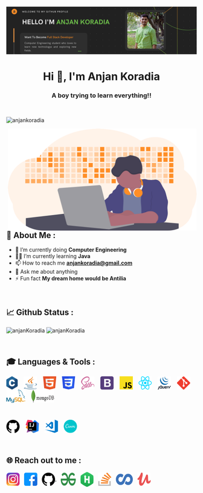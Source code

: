[![Anjan Koradia](https://github.com/anjanKoradia/anjanKoradia/blob/master/assets/Banner.png)](https://github.com/anjanKoradia)

<h1 align="center">Hi 👋, I'm Anjan Koradia</h1>
<h3 align="center">A boy trying to learn everything!!</h3>

<br />

<p align="left"> <img src="https://komarev.com/ghpvc/?username=anjanKoradia&label=PROFILE%20VIEWS&color=73C84E&style=flat" alt="anjankoradia" /></p>
<img align="right" alt="Coding" width="500" src="https://github.com/anjanKoradia/anjanKoradia/blob/master/assets/hero.png">

## :bust_in_silhouette: About Me :
- 🔭 I’m currently doing **Computer Engineering**
- 👨‍💻 I’m currently learning **Java**
- 📫 How to reach me **anjankoradia@gmail.com**
- 💬 Ask me about anything
- ⚡ Fun fact **My dream home would be Antilia**

<br />

## :chart_with_upwards_trend: Github Status : 
<p align="left">
  <img align="center" src="https://github-readme-stats.vercel.app/api?username=anjanKoradia&theme=flag-india&show_icons=true&locale=en&" alt="anjanKoradia" />
  <img align="center" src="https://github-readme-stats.vercel.app/api/top-langs?username=anjanKoradia&theme=flag-india&show_icons=true&locale=en&layout=compact" alt="anjanKoradia" />
</p>

<br />

## :mortar_board: Languages & Tools :
<p align="left">
  <img align="center" src="https://github.com/anjanKoradia/anjanKoradia/blob/master/assets/C.png" height="35" width="30"/> &nbsp;&nbsp;
  <img align="center" src="https://github.com/anjanKoradia/anjanKoradia/blob/master/assets/Java.png" height="35" width="35"/> &nbsp;&nbsp;
  <img align="center" src="https://github.com/anjanKoradia/anjanKoradia/blob/master/assets/HTML.png" height="35" width="35"/> &nbsp;&nbsp;
  <img align="center" src="https://github.com/anjanKoradia/anjanKoradia/blob/master/assets/CSS.png" height="35" width="35"/> &nbsp;&nbsp;
  <img align="center" src="https://github.com/anjanKoradia/anjanKoradia/blob/master/assets/SCSS.png" height="35" width="35"/> &nbsp;&nbsp;
  <img align="center" src="https://github.com/anjanKoradia/anjanKoradia/blob/master/assets/Bootstrap.png" height="35" width="35"/> &nbsp;&nbsp;
  <img align="center" src="https://github.com/anjanKoradia/anjanKoradia/blob/master/assets/JavaScript.png" height="35" width="35"/> &nbsp;&nbsp;
  <img align="center" src="https://github.com/anjanKoradia/anjanKoradia/blob/master/assets/ReactJS.png" height="35" width="35"/> &nbsp;&nbsp;
  <img align="center" src="https://github.com/anjanKoradia/anjanKoradia/blob/master/assets/jQuery.png" height="35" width="35"/> &nbsp;&nbsp;
  <img align="center" src="https://github.com/anjanKoradia/anjanKoradia/blob/master/assets/Git.png" height="35" width="35"/> &nbsp;&nbsp;
  <img align="center" src="https://github.com/anjanKoradia/anjanKoradia/blob/master/assets/MySQL.png" height="35" width="50"/> &nbsp;&nbsp;
  <img align="center" src="https://github.com/anjanKoradia/anjanKoradia/blob/master/assets/mongoDB.png" height="35" width="60"/> &nbsp;&nbsp;
</p>
<br />
<p align="left">
  <img align="center" src="https://github.com/anjanKoradia/anjanKoradia/blob/master/assets/Github.png" height="35" width="35"/> &nbsp;&nbsp;
  <img align="center" src="https://github.com/anjanKoradia/anjanKoradia/blob/master/assets/IntellijeIDE.png" height="35" width="35"/> &nbsp;&nbsp;
  <img align="center" src="https://github.com/anjanKoradia/anjanKoradia/blob/master/assets/VSCode.png" height="35" width="35"/> &nbsp;&nbsp;
  <img align="center" src="https://github.com/anjanKoradia/anjanKoradia/blob/master/assets/Canva.png" height="35" width="35"/> &nbsp;&nbsp;
</p>

<br />

## :globe_with_meridians: Reach out to me : 
<p align="left">
  <a href="https://www.instagram.com/__.anjan.__21/"><img align="center" src="https://github.com/anjanKoradia/anjanKoradia/blob/master/assets/Instagram.png" height="35" width="35"/></a>&nbsp;&nbsp;
  <a href="https://www.facebook.com/profile.php?id=100007161725197"><img align="center" src="https://github.com/anjanKoradia/anjanKoradia/blob/master/assets/Facebook.png" height="35" width="35"/></a>&nbsp;&nbsp;
  <a href="https://github.com/anjan-21"><img align="center" src="https://github.com/anjanKoradia/anjanKoradia/blob/master/assets/Github.png" height="35" width="35"/>             </a>&nbsp;&nbsp;
  <a href="https://auth.geeksforgeeks.org/user/anjankoradia/profile"><img align="center" src="https://github.com/anjanKoradia/anjanKoradia/blob/master/assets/Gfg.png" height="35" width="40"/></a>&nbsp;&nbsp;
  <a href="https://www.hackerrank.com/anjankoradia2101"><img align="center" src="https://github.com/anjanKoradia/anjanKoradia/blob/master/assets/Hackerrank.png" height="40" width="35"/></a>&nbsp;&nbsp;
  <a href="https://stackoverflow.com/users/story/14923494"><img align="center" src="https://github.com/anjanKoradia/anjanKoradia/blob/master/assets/Stackover flow.png" height="35" width="35"/></a>&nbsp;&nbsp;
  <a href="https://www.coursera.org/user/0caf37839016066c4f640f8e07a38300"><img align="center" src="https://github.com/anjanKoradia/anjanKoradia/blob/master/assets/Coursera.png" height="30" width="45"/></a>&nbsp;&nbsp;
  <a href="https://www.udemy.com/user/koradia-anjan/"><img align="center" src="https://github.com/anjanKoradia/anjanKoradia/blob/master/assets/Udemy.png" height="35" width="35"/></a>&nbsp;&nbsp;
</p>

